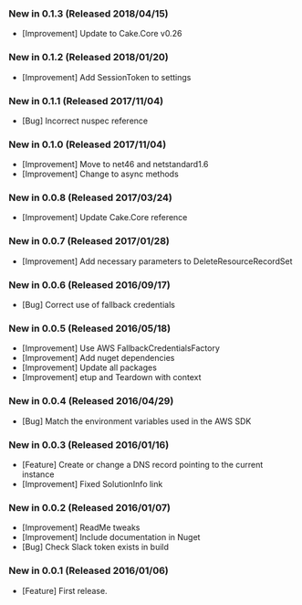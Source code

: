 ### New in 0.1.3 (Released 2018/04/15)
* [Improvement] Update to Cake.Core v0.26

### New in 0.1.2 (Released 2018/01/20)
* [Improvement] Add SessionToken to settings

### New in 0.1.1 (Released 2017/11/04)
* [Bug] Incorrect nuspec reference 

### New in 0.1.0 (Released 2017/11/04)
* [Improvement] Move to net46 and netstandard1.6
* [Improvement] Change to async methods

### New in 0.0.8 (Released 2017/03/24)
* [Improvement] Update Cake.Core reference

### New in 0.0.7 (Released 2017/01/28)
* [Improvement] Add necessary parameters to DeleteResourceRecordSet

### New in 0.0.6 (Released 2016/09/17)
* [Bug] Correct use of fallback credentials

### New in 0.0.5 (Released 2016/05/18)
* [Improvement] Use AWS FallbackCredentialsFactory
* [Improvement] Add nuget dependencies
* [Improvement] Update all packages
* [Improvement] etup and Teardown with context

### New in 0.0.4 (Released 2016/04/29)
* [Bug] Match the environment variables used in the AWS SDK

### New in 0.0.3 (Released 2016/01/16)
* [Feature] Create or change a DNS record pointing to the current instance
* [Improvement] Fixed SolutionInfo link

### New in 0.0.2 (Released 2016/01/07)
* [Improvement] ReadMe tweaks
* [Improvement] Include documentation in Nuget
* [Bug] Check Slack token exists in build

### New in 0.0.1 (Released 2016/01/06)
* [Feature] First release.
